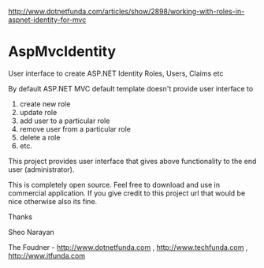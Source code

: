 http://www.dotnetfunda.com/articles/show/2898/working-with-roles-in-aspnet-identity-for-mvc


AspMvcIdentity
==============

User interface to create ASP.NET Identity Roles, Users, Claims etc

By default ASP.NET MVC default template doesn't provide user interface to 

1. create new role
2. update role
3. add user to a particular role
4. remove user from a particular role
5. delete a role
6. etc.

This project provides user interface that gives above functionality to the end user (administrator).

This is completely open source. Feel free to download and use in commercial application. If you give credit to this project url that would be nice otherwise also its fine.


Thanks

Sheo Narayan

The Foudner -
http://www.dotnetfunda.com ,
http://www.techfunda.com ,
http://www.itfunda.com
